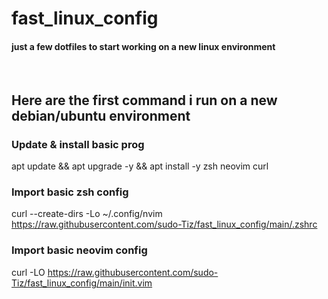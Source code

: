 # fast_linux_config
#### just a few dotfiles to start working on a new linux environment

<br /> 

## Here are the first command i run on a new debian/ubuntu environment

### Update & install basic prog
apt update && apt upgrade -y && apt install -y zsh neovim curl

### Import basic zsh config 
curl --create-dirs -Lo ~/.config/nvim https://raw.githubusercontent.com/sudo-Tiz/fast_linux_config/main/.zshrc

### Import basic neovim config
curl -LO https://raw.githubusercontent.com/sudo-Tiz/fast_linux_config/main/init.vim

